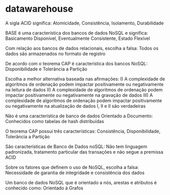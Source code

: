 # datawarehouse

A sigla ACID significa:
	Atomicidade, Consistência, Isolamento, Durabilidade
	
BASE é uma característica dos bancos de dados NoSQL e significa:
	Basicamento Disponível, Eventualmente Consistente, Estado Flexível
	
Com relação aos bancos de dados relacionais, escolha a falsa:
	Todos os dados são armazenados no formato de registro
	
De acordo com o teorema CAP é característica dos bancos NoSQL:
	Disponibilidade e Tolerância a Partição
	
Escolha a melhor alternativa baseada nas afirmações:
I) A complexidade de algoritmos de ordenação podem impactar positivamente ou negativamente na leitura de dados
II) A complexidade de algoritmos de ordenação podem impactar positivamente ou negativamente na gravação de dados
III) A complexidade de algoritmos de ordenação podem impactar positivamente ou negativamente na atualização de dados
I, II e II são verdadeiras

Não é uma característica de banco de dados Orientado a Documento:
	Conhecidos como tabelas de hash distribuídas
	
O teorema CAP possui três características:
	Consistência, Disponibilidade, Tolerância a Partição
	
São características de Banco de Dados noSQL:
	Não tem linguagem padronizada, tratamento particular das transações e não segue a premissa ACID
	
Sobre os fatores que definem o uso de NoSQL, escolha a falsa:
	Necessidade de garantia de integridade e consistência dos dados
	
Um banco de dados NoSQL que é orientado a nós, arestas e atributos é conhecido como:
	Orientado à Grafos